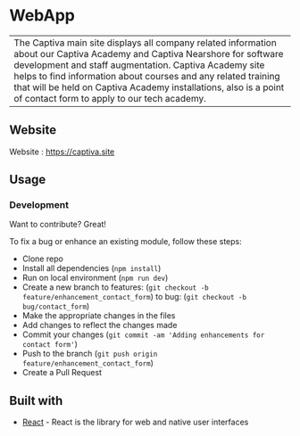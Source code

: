 # WebApp

<table>
<tr>
<td>
  The Captiva main site displays all company related information about our Captiva Academy and Captiva Nearshore for software development and staff augmentation. 
  Captiva Academy site helps to find information about courses and any related training that will be held on Captiva Academy installations, also is a point of contact form to apply to our tech academy.
</td>
</tr>
</table>

## Website

Website : https://captiva.site

## Usage

### Development

Want to contribute? Great!

To fix a bug or enhance an existing module, follow these steps:

- Clone repo
- Install all dependencies (`npm install`)
- Run on local environment (`npm run dev`)
- Create a new branch
  to features: (`git checkout -b feature/enhancement_contact_form`)
  to bug: (`git checkout -b bug/contact_form`)
- Make the appropriate changes in the files
- Add changes to reflect the changes made
- Commit your changes (`git commit -am 'Adding enhancements for contact form'`)
- Push to the branch (`git push origin feature/enhancement_contact_form`)
- Create a Pull Request

## Built with

- [React](https://react.dev/) - React is the library for web and native user interfaces
